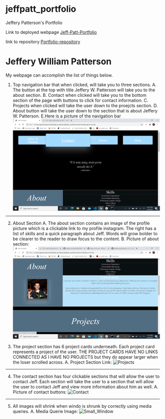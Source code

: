 # jeffpatt_portfolio
Jeffery Patterson's Portfolio

Link to deployed webpage [Jeff-Patt-Portfolio](https://jpatterson933.github.io/jeffpatt_portfolio/)

link to repository [Portfolio-repository](https://github.com/jpatterson933/jeffpatt_portfolio)

# Jeffery William Patterson

My webpage can accomplish the list of things below.
1. Top navigation bar that when clicked, will take you to three sections.
    A. The button at the top with title Jeffery W. Patterson will take you to the about section.
    B. Contact when clicked will take you to the bottom section of the page with buttons to click for contact information. 
    C. Projects when clicked will take the user down to the proejcts section. 
    D. About button will take the user down to the section that is about Jeffery W. Patterson.
    E.Here is a picture of the navigation bar ![Navigation Bar](/css/assets/nav-bar.jpg) 
***
2. About Section 
    A. The about section contains an image of the profile picture which is a clickable link to my profile instagram. The right has a list of skills and a quick paragraph about Jeff. Words will grow bolder to be clearer to the reader to draw focus to the content.
    B. Picture of about section: ![About Section](/css/assets/about.jpg)

3. The project section has 6 project cards underneath. Each project card represents a project of the user. THE PROJECT CARDS HAVE NO LINKS CONNECTED AS I HAVE NO PROJECTS but they do appear larger when the loser scrolled across.
    A. Project Section Link: ![Projects](/css.assets.projects.jpg)
***
4. The contact section has four clickable sections that will allow the user to contact Jeff. Each section will take the user to a section that will allow the user to contact Jeff and view more information about him as well.
    A. Picture of contact buttons: ![Contact](/css.assets.contact.jpg)
***

5. All images will shrink when windo is shrunk by correctly using media queries.
    A. Media Querie Image: ![Small_Window](/css.assets.media.jpg)



